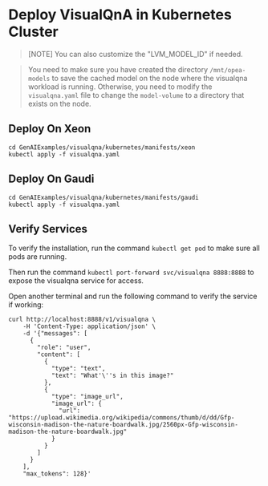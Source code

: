 # Deploy VisualQnA in Kubernetes Cluster

> [NOTE]
> You can also customize the "LVM_MODEL_ID" if needed.

> You need to make sure you have created the directory `/mnt/opea-models` to save the cached model on the node where the visualqna workload is running. Otherwise, you need to modify the `visualqna.yaml` file to change the `model-volume` to a directory that exists on the node.

## Deploy On Xeon

```
cd GenAIExamples/visualqna/kubernetes/manifests/xeon
kubectl apply -f visualqna.yaml
```

## Deploy On Gaudi

```
cd GenAIExamples/visualqna/kubernetes/manifests/gaudi
kubectl apply -f visualqna.yaml
```

## Verify Services

To verify the installation, run the command `kubectl get pod` to make sure all pods are running.

Then run the command `kubectl port-forward svc/visualqna 8888:8888` to expose the visualqna service for access.

Open another terminal and run the following command to verify the service if working:

```console
curl http://localhost:8888/v1/visualqna \
    -H 'Content-Type: application/json' \
    -d '{"messages": [
      {
        "role": "user",
        "content": [
          {
            "type": "text",
            "text": "What'\''s in this image?"
          },
          {
            "type": "image_url",
            "image_url": {
              "url": "https://upload.wikimedia.org/wikipedia/commons/thumb/d/dd/Gfp-wisconsin-madison-the-nature-boardwalk.jpg/2560px-Gfp-wisconsin-madison-the-nature-boardwalk.jpg"
            }
          }
        ]
      }
    ],
    "max_tokens": 128}'
```
